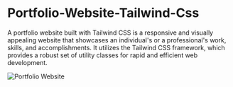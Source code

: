 # Portfolio-Website-Tailwind-Css
A portfolio website built with Tailwind CSS is a responsive and visually appealing website that showcases an individual's or a professional's work, skills, and accomplishments. It utilizes the Tailwind CSS framework, which provides a robust set of utility classes for rapid and efficient web development.

![Portfolio Website](./IMG/PM%20Graphics.jpg)

